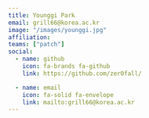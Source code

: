 ```yaml
---
title: Younggi Park
email: grill66@korea.ac.kr
image: "/images/younggi.jpg"
affiliation: 
teams: ["patch"]
social:
  - name: github
    icon: fa-brands fa-github
    link: https://github.com/zer0fall/

  - name: email
    icon: fa-solid fa-envelope
    link: mailto:grill66@korea.ac.kr
---
```

